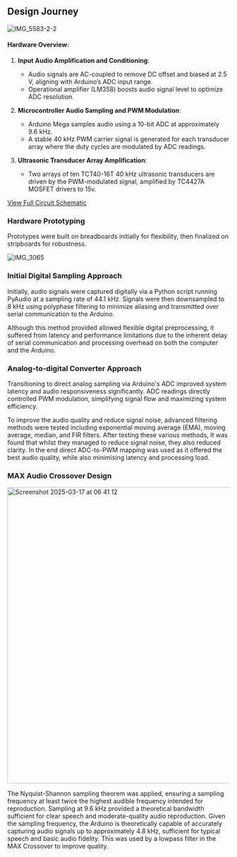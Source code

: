 ## Design Journey

![IMG_5583-2-2](https://github.com/user-attachments/assets/22096e95-4d62-4635-a6c1-b8ef8e7a7f68)

#### Hardware Overview:

1. **Input Audio Amplification and Conditioning**:
   - Audio signals are AC-coupled to remove DC offset and biased at 2.5 V, aligning with Arduino’s ADC input range.
   - Operational amplifier (LM358) boosts audio signal level to optimize ADC resolution.

2. **Microcontroller Audio Sampling and PWM Modulation**:
   - Arduino Mega samples audio using a 10-bit ADC at approximately 9.6 kHz.
   - A stable 40 kHz PWM carrier signal is generated for each transducer array where the duty cycles are modulated by ADC readings.

3. **Ultrasonic Transducer Array Amplification**:
   - Two arrays of ten TCT40-16T 40 kHz ultrasonic transducers are driven by the PWM-modulated signal, amplified by TC4427A MOSFET drivers to 15v.

[View Full Circuit Schematic](Hardware/Schematic.pdf) 

### Hardware Prototyping
Prototypes were built on breadboards initially for flexibility, then finalized on stripboards for robustness.

![IMG_3065](https://github.com/user-attachments/assets/aedcea0d-857a-4c31-a968-1cddd58d80ab)


### Initial Digital Sampling Approach
Initially, audio signals were captured digitally via a Python script running PyAudio at a sampling rate of 44.1 kHz. Signals were then downsampled to 8 kHz using polyphase filtering to minimize aliasing and transmitted over serial communication to the Arduino.

Although this method provided allowed flexible digital preprocessing, it suffered from latency and performance limitations due to the inherent delay of serial communication and processing overhead on both the computer and the Arduino.

### Analog-to-digital Converter Approach
Transitioning to direct analog sampling via Arduino's ADC improved system latency and audio responsiveness significantly. ADC readings directly controlled PWM modulation, simplifying signal flow and maximizing system efficiency.

To improve the audio quality and reduce signal noise, advanced filtering methods were tested including exponential moving average (EMA), moving average, median, and FIR filters. After testing these various methods, It was found that whilst they managed to reduce signal noise, they also reduced clarity. In the end direct ADC-to-PWM mapping was used as it offered the best audio quality, while also minimising latency and processing load.

### MAX Audio Crossover Design

<img width="671" alt="Screenshot 2025-03-17 at 06 41 12" src="https://github.com/user-attachments/assets/118c11ff-f345-4bed-992c-a51b4ceb0660" />

The Nyquist-Shannon sampling theorem was applied, ensuring a sampling frequency at least twice the highest audible frequency intended for reproduction. Sampling at 9.6 kHz provided a theoretical bandwidth sufficient for clear speech and moderate-quality audio reproduction. Given the sampling frequency, the Arduino is theoretically capable of accurately capturing audio signals up to approximately 4.8 kHz, sufficient for typical speech and basic audio fidelity. This was used by a lowpass filter in the MAX Crossover to improve quality.
